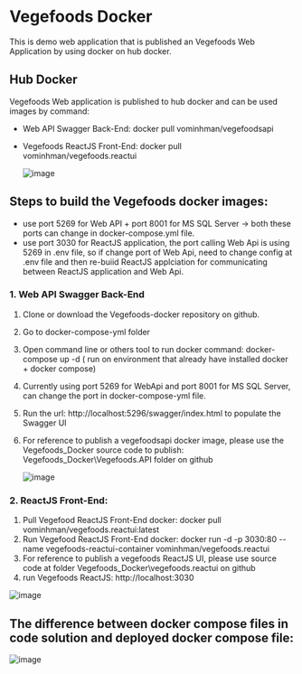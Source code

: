 # Vegefoods Docker
This is demo web application that is published an Vegefoods Web Application by using docker on hub docker.
## Hub Docker
Vegefoods Web application is published to hub docker and can be used images by command: 
- Web API Swagger Back-End: docker pull vominhman/vegefoodsapi
- Vegefoods ReactJS Front-End: docker pull vominhman/vegefoods.reactui
  
  ![image](https://github.com/manvominh/vegefoods-docker/assets/133474782/a20a7877-2328-411e-b276-a97318e367a5)

## Steps to build the Vegefoods docker images:
- use port 5269 for Web API + port 8001 for MS SQL Server -> both these ports can change in docker-compose.yml file.
- use port 3030 for ReactJS application, the port calling Web Api is using 5269 in .env file, so if change port of Web Api, need to change config at .env file and then re-buiid ReactJS applciation for communicating between ReactJS application and Web Api.
### 1. Web API Swagger Back-End
1. Clone or download the Vegefoods-docker repository on github.
2. Go to docker-compose-yml folder
3. Open command line or others tool to run docker command: docker-compose up -d  ( run on environment that already have installed docker + docker compose)
4. Currently using port 5269 for WebApi and port 8001 for MS SQL Server, can change the port in docker-compose-yml file.
5. Run the url: http://localhost:5296/swagger/index.html to populate the Swagger UI
6. For reference to publish a vegefoodsapi docker image, please use the Vegefoods_Docker source code to publish: Vegefoods_Docker\Vegefoods.API folder on github

   ![image](https://github.com/manvominh/Vegefoods/assets/133474782/a1a96859-afbd-41c2-93f3-18e5cba4811a)
   
### 2. ReactJS Front-End:
1. Pull Vegefood ReactJS Front-End docker: docker pull vominhman/vegefoods.reactui:latest
2. Run Vegefood ReactJS Front-End docker: docker run -d -p 3030:80 --name vegefoods-reactui-container vominhman/vegefoods.reactui
3. For reference to publish a vegefoods ReactJS UI, please use source code at folder Vegefoods_Docker\vegefoods.reactui on github
4. run Vegefoods ReactJS: http://localhost:3030

![image](https://github.com/manvominh/vegefoods-docker/assets/133474782/85a936fc-df79-465a-9635-6539be88cc99)

## The difference between docker compose files in code solution and deployed docker compose file:

![image](https://github.com/manvominh/vegefoods-docker/assets/133474782/472d0dec-52c6-4892-9d07-db19938a6589)

